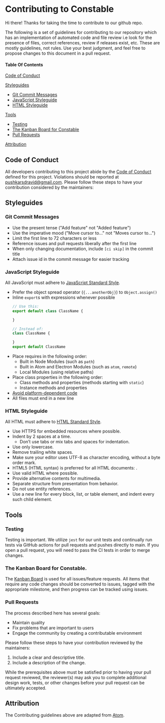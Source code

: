 # Contributing to Constable
Hi there! Thanks for taking the time to contribute to our github repo.

The following is a set of guidelines for contributing to our repository which has an implementation of automated code and file review i.e look for the presence of files, correct references, review if releases exist, etc. These are mostly guidelines, not rules. Use your best judgment, and feel free to propose changes to this document in a pull request.

#### Table Of Contents

[Code of Conduct](#code-of-conduct)

[Styleguides](#styleguides)
  * [Git Commit Messages](#git-commit-messages)
  * [JavaScript Styleguide](#javascript-styleguide)
  * [HTML Styleguide](#html-styleguide)

[Tools](#tools) 
  * [Testing](#testing)
  * [The Kanban Board for Constable](#the-kanban-board-for-constable) 
  * [Pull Requests](#pull-requests)

[Attribution](#attribution)


## Code of Conduct

All developers contributing to this project abide by the [Code of Conduct](CODE_OF_CONDUCT.md) defined for this project. Violations should be reported at  [pushkarsdravid@gmail.com](mailto:pushkarsdravid@gmail.com).
Please follow these steps to have your contribution considered by the maintainers:


## Styleguides

### Git Commit Messages

* Use the present tense ("Add feature" not "Added feature")
* Use the imperative mood ("Move cursor to..." not "Moves cursor to...")
* Limit the first line to 72 characters or less
* Reference issues and pull requests liberally after the first line
* When only changing documentation, include `[ci skip]` in the commit title
* Attach issue id in the commit message for easier tracking

### JavaScript Styleguide

All JavaScript must adhere to [JavaScript Standard Style](https://standardjs.com/).

* Prefer the object spread operator (`{...anotherObj}`) to `Object.assign()`
* Inline `export`s with expressions whenever possible
  ```js
  // Use this:
  export default class ClassName {

  }

  // Instead of:
  class ClassName {

  }
  export default ClassName
  ```
* Place requires in the following order:
    * Built in Node Modules (such as `path`)
    * Built in Atom and Electron Modules (such as `atom`, `remote`)
    * Local Modules (using relative paths)
* Place class properties in the following order:
    * Class methods and properties (methods starting with `static`)
    * Instance methods and properties
* [Avoid platform-dependent code](https://flight-manual.atom.io/hacking-atom/sections/cross-platform-compatibility/)
* All files must end in a new line


### HTML Styleguide

All HTML must adhere to [HTML Standard Style](https://google.github.io/styleguide/htmlcssguide.html).

* Use HTTPS for embedded resources where possible.
* Indent by 2 spaces at a time.
    * Don’t use tabs or mix tabs and spaces for indentation.
* Use only lowercase.
* Remove trailing white spaces.
* Make sure your editor uses UTF-8 as character encoding, without a byte order mark.
* HTML5 (HTML syntax) is preferred for all HTML documents: <!DOCTYPE html>.
* Use valid HTML where possible.
* Provide alternative contents for multimedia.
* Separate structure from presentation from behavior.
* Do not use entity references.
* Use a new line for every block, list, or table element, and indent every such child element.


## Tools

### Testing

Testing is important. We utilize `jest` for our unit tests and continually run tests via GitHub actions for pull requests and pushes directly to main. If you open a pull request, you will need to pass the CI tests in order to merge changes.

### The Kanban Board for Constable.

The [Kanban Board](https://github.com/palash03/constable-github-action/projects/2) is used for all issues/feature requests. All items that require any code changes should be converted to issues, tagged with the appropriate milestone, and then progress can be tracked using issues.

### Pull Requests

The process described here has several goals:

- Maintain quality
- Fix problems that are important to users
- Engage the community by creating a contributable environment

Please follow these steps to have your contribution reviewed by the maintainers:

1. Include a clear and descriptive title.
2. Include a description of the change.

While the prerequisites above must be satisfied prior to having your pull request reviewed, the reviewer(s) may ask you to complete additional design work, tests, or other changes before your pull request can be ultimately accepted.

## Attribution

The Contributing guidelines above are adapted from [Atom][homepage].

[homepage]: https://github.com/atom/atom
